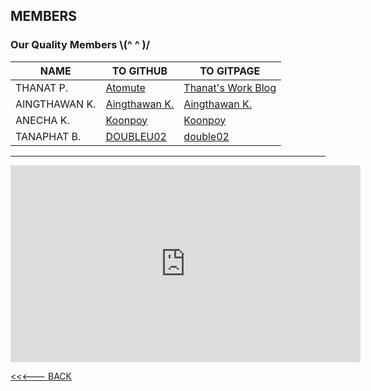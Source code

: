 ## MEMBERS

### Our Quality Members   \\(^ ^ )/

|NAME                |TO GITHUB                  |TO GITPAGE          |
|----------------|-------------------------------|--------------------|
|THANAT P.|[Atomute](https://github.com/Atomute/Atomute.github.io)|[Thanat's Work Blog](https://atomute.github.io/)|
|AINGTHAWAN K.|[Aingthawan K.](https://github.com/aingthawan)|[Aingthawan K.](https://aingthawan.github.io/) |
|ANECHA K.|[Koonpoy](https://github.com/Koonpoy)|[Koonpoy](https://koonpoy.github.io/)|
|TANAPHAT B.|[DOUBLEU02](https://github.com/DOUBLEU02)|[double02](https://doubleu02.github.io/)|

* * *

<iframe width="560" height="315" src="https://www.youtube.com/embed/W8x4m-qpmJ8?start=91" title="YouTube video player" frameborder="0" allow="accelerometer; autoplay; clipboard-write; encrypted-media; gyroscope; picture-in-picture" allowfullscreen></iframe>

[<<<--- BACK](./)
